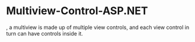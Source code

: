 # Multiview-Control-ASP.NET
, a multiview is made up of multiple view controls, and each view control in turn can have controls inside it.
